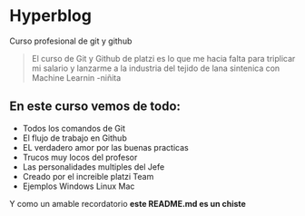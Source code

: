 # Hyperblog
Curso profesional de git y github 
 > El curso de Git y Github de platzi es lo que me hacia falta para triplicar mi salario y lanzarme a la industria del tejido de lana sintenica con Machine Learnin
 > -niñita

## En este curso vemos de todo:
* Todos los comandos de Git
* El flujo de trabajo en Github
* EL verdadero amor por las buenas practicas 
* Trucos muy locos del profesor 
* Las personalidades multiples del Jefe
* Creado por el increible platzi Team
* Ejemplos Windows Linux Mac

Y como un amable recordatorio 
**este README.md es un chiste**